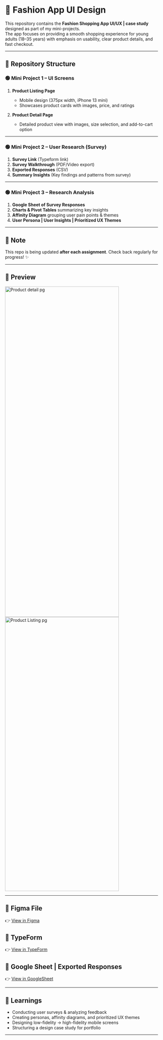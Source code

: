 # 👗 Fashion App UI Design

This repository contains the **Fashion Shopping App UI/UX | case study** designed as part of my mini-projects.  
The app focuses on providing a smooth shopping experience for young adults (18–35 years) with emphasis on usability, clear product details, and fast checkout.

---

## 📂 Repository Structure

### 🟢 Mini Project 1 – UI Screens
1. **Product Listing Page**  
   - Mobile design (375px width, iPhone 13 mini)  
   - Showcases product cards with images, price, and ratings  

2. **Product Detail Page**  
   - Detailed product view with images, size selection, and add-to-cart option  

---

### 🟢 Mini Project 2 – User Research (Survey)
1. **Survey Link** (Typeform link)  
2. **Survey Walkthrough** (PDF/Video export)  
3. **Exported Responses** (CSV)  
4. **Summary Insights** (Key findings and patterns from survey)  

---

### 🟢 Mini Project 3 – Research Analysis
1. **Google Sheet of Survey Responses**  
2. **Charts & Pivot Tables** summarizing key insights  
3. **Affinity Diagram** grouping user pain points & themes  
4. **User Persona | User Insights | Prioritized UX Themes**  

---

## 📖 Note
This repo is being updated **after each assignment**. Check back regularly for progress! ✨

---

## 📸 Preview

<img width="375" height="1085" alt="Product detail pg" src="https://github.com/user-attachments/assets/e3ab1244-6748-48a5-a2cd-7ffd14965e1f" />

<img width="375" height="900" alt="Product Listing pg" src="https://github.com/user-attachments/assets/6e4a4116-5fe8-4db7-8bd1-631f128d2e18" />

---

## 🔗 Figma File
👉 [View in Figma](https://www.figma.com/design/74zhLxTP1BU2f446xhlyTJ/Fashion-app?node-id=0-1&t=j9gmCxOgeoTsKKRu-1)

## 🔗 TypeForm
👉 [View in TypeForm](https://form.typeform.com/to/wvu2nQfm)

## 🔗 Google Sheet | Exported Responses
👉 [View in GoogleSheet](https://docs.google.com/spreadsheets/d/1Q1_0B6SL1T9tbP9UJItstAxvO0zpvWBOmvbjTcWyvfU/edit?usp=sharing)

---

## 📖 Learnings
- Conducting user surveys & analyzing feedback  
- Creating personas, affinity diagrams, and prioritized UX themes  
- Designing low-fidelity → high-fidelity mobile screens  
- Structuring a design case study for portfolio  

---
